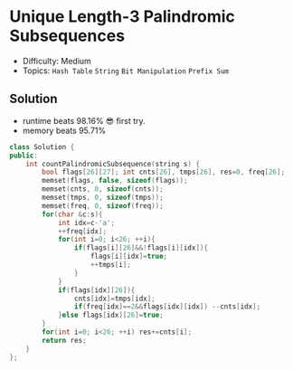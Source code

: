 # Unique Length-3 Palindromic Subsequences
- Difficulty: Medium
- Topics: `Hash Table` `String` `Bit Manipulation` `Prefix Sum`

## Solution
- runtime beats 98.16% 😎  first try.
- memory beats 95.71%
``` cpp
class Solution {
public:
    int countPalindromicSubsequence(string s) {
        bool flags[26][27]; int cnts[26], tmps[26], res=0, freq[26];
        memset(flags, false, sizeof(flags));
        memset(cnts, 0, sizeof(cnts));
        memset(tmps, 0, sizeof(tmps));
        memset(freq, 0, sizeof(freq));
        for(char &c:s){
            int idx=c-'a';
            ++freq[idx];
            for(int i=0; i<26; ++i){
                if(flags[i][26]&&!flags[i][idx]){
                    flags[i][idx]=true;
                    ++tmps[i];
                }
            }
            if(flags[idx][26]){
                cnts[idx]=tmps[idx];
                if(freq[idx]==2&&flags[idx][idx]) --cnts[idx];
            }else flags[idx][26]=true;
        }
        for(int i=0; i<26; ++i) res+=cnts[i];
        return res;
    }
};
```

<!-- ## Improving
### source code
- runtime beats 
- memory beats 
``` cpp
``` -->